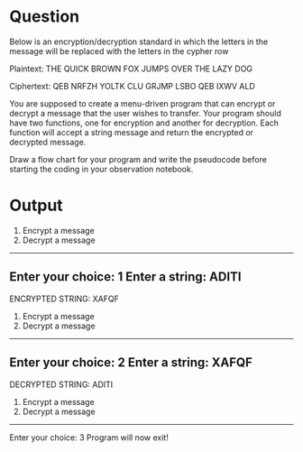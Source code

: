 # Question

Below is an encryption/decryption standard in which the letters in the message will be replaced with the letters in the cypher row


Plaintext:  THE QUICK BROWN FOX JUMPS OVER THE LAZY DOG

Ciphertext: QEB NRFZH YOLTK CLU GRJMP LSBO QEB IXWV ALD

You are supposed to create a menu-driven program that can encrypt or decrypt a message that the user wishes to transfer.
Your program should have two functions, one for encryption and another for decryption. Each function will accept a string message and return the encrypted or decrypted message.



Draw a flow chart for your program and write the pseudocode before starting the coding in your observation notebook.

# Output
 1. Encrypt a message
 2. Decrypt a message
--------------------
Enter your choice: 1
Enter a string: 
ADITI
------------------
ENCRYPTED STRING: XAFQF
 1. Encrypt a message
 2. Decrypt a message
--------------------
Enter your choice: 2
Enter a string: 
XAFQF
------------------
DECRYPTED STRING: ADITI
 1. Encrypt a message
 2. Decrypt a message
--------------------
Enter your choice: 3
Program will now exit!
